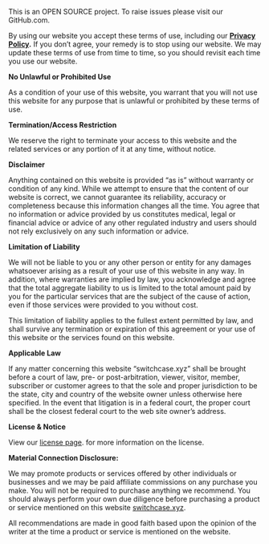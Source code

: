 This is an OPEN SOURCE project. To raise issues please visit our GitHub.com.

By using our website you accept these terms of use, including our **[Privacy Policy](https://switchcase.xyz/privacy).** If you don’t agree, your remedy is to stop using our website. We may update these terms of use from time to time, so you should revisit each time you use our website.

**No Unlawful or Prohibited Use**

As a condition of your use of this website, you warrant that you will not use this website for any purpose that is unlawful or prohibited by these terms of use.

**Termination/Access Restriction**

We reserve the right to terminate your access to this website and the related services or any portion of it at any time, without notice.

**Disclaimer**

Anything contained on this website is provided “as is” without warranty or condition of any kind. While we attempt to ensure that the content of our website is correct, we cannot guarantee its reliability, accuracy or completeness because this information changes all the time. You agree that no information or advice provided by us constitutes medical, legal or financial advice or advice of any other regulated industry and users should not rely exclusively on any such information or advice.

**Limitation of Liability**

We will not be liable to you or any other person or entity for any damages whatsoever arising as a result of your use of this website in any way. In addition, where warranties are implied by law, you acknowledge and agree that the total aggregate liability to us is limited to the total amount paid by you for the particular services that are the subject of the cause of action, even if those services were provided to you without cost.

This limitation of liability applies to the fullest extent permitted by law, and shall survive any termination or expiration of this agreement or your use of this website or the services found on this website.

**Applicable Law**

If any matter concerning this website “switchcase.xyz” shall be brought before a court of law, pre- or post-arbitration, viewer, visitor, member, subscriber or customer agrees to that the sole and proper jurisdiction to be the state, city and country of the website owner unless otherwise here specified. In the event that litigation is in a federal court, the proper court shall be the closest federal court to the web site owner’s address.

**License & Notice**

View our [license page](https://switchcase.xyz/license). for more information on the license.

**Material Connection Disclosure:**

We may promote products or services offered by other individuals or businesses and we may be paid affiliate commissions on any purchase you make. You will not be required to purchase anything we recommend. You should always perform your own due diligence before purchasing a product or service mentioned on this website [switchcase.xyz](https://switchcase.xyz/).

All recommendations are made in good faith based upon the opinion of the writer at the time a product or service is mentioned on the website.